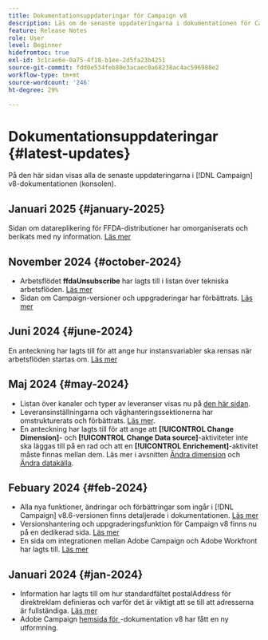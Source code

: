 ```yaml
---
title: Dokumentationsuppdateringar för Campaign v8
description: Läs om de senaste uppdateringarna i dokumentationen för Campaign v8
feature: Release Notes
role: User
level: Beginner
hidefromtoc: true
exl-id: 3c1cae6e-0a75-4f18-b1ee-2d5fa23b4251
source-git-commit: fdd0e534feb80e3acaec0a68238ac4ac596980e2
workflow-type: tm+mt
source-wordcount: '246'
ht-degree: 29%

---
```


# Dokumentationsuppdateringar {#latest-updates}

På den här sidan visas alla de senaste uppdateringarna i [!DNL Campaign] v8-dokumentationen (konsolen).

## Januari 2025 {#january-2025}

Sidan om datareplikering för FFDA-distributioner har omorganiserats och berikats med ny information. [Läs mer](../architecture/replication.md)

## November 2024 {#october-2024}

* Arbetsflödet **ffdaUnsubscribe** har lagts till i listan över tekniska arbetsflöden. [Läs mer](../../automation/workflow/technical-workflows.md)
* Sidan om Campaign-versioner och uppgraderingar har förbättrats. [Läs mer](upgrades.md)

## Juni 2024 {#june-2024}

En anteckning har lagts till för att ange hur instansvariabler ska rensas när arbetsflöden startas om. [Läs mer](../../automation/workflow/start-a-workflow.md)

## Maj 2024 {#may-2024}

* Listan över kanaler och typer av leveranser visas nu på [den här sidan](create-message.md).
* Leveransinställningarna och våghanteringssektionerna har omstrukturerats och förbättrats. [Läs mer](../send/configure-and-send.md).
* En anteckning har lagts till för att ange att **[!UICONTROL Change Dimension]**- och **[!UICONTROL Change Data source]**-aktiviteter inte ska läggas till på en rad och att en **[!UICONTROL Enrichement]**-aktivitet måste finnas mellan dem. Läs mer i avsnitten [Ändra dimension](../../automation/workflow/change-dimension.md) och [Ändra datakälla](../../automation/workflow/change-data-source.md).

## Febuary 2024 {#feb-2024}

* Alla nya funktioner, ändringar och förbättringar som ingår i [!DNL Campaign] v8.6-versionen finns detaljerade i dokumentationen. [Läs mer](release-notes.md)
* Versionshantering och uppgraderingsfunktion för Campaign v8 finns nu på en dedikerad sida. [Läs mer](upgrades.md)
* En sida om integrationen mellan Adobe Campaign och Adobe Workfront har lagts till. [Läs mer](../connect/ac-workfront.md)

## Januari 2024 {#jan-2024}

* Information har lagts till om hur standardfältet postalAddress för direktreklam definieras och varför det är viktigt att se till att adresserna är fullständiga. [Läs mer](../send/direct-mail.md)
* Adobe Campaign [hemsida för ](../campaign-home.md)-dokumentation v8 har fått en ny utformning.
